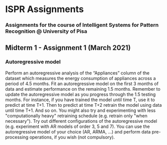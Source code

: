 # ISPR Assignments
### Assignments for the course of Intelligent Systems for Pattern Recognition @ University of Pisa

## Midterm 1 - Assignment 1 (March 2021)
### Autoregressive model
Perform an autoregressive analysis of the “Appliances” column of the dataset which measures the energy consumption of appliances across a period of 4.5 months. Fit an autoregressive model on the first 3 months of data and estimate performance on the remaining 1.5 months. Remember to update the autoregressive model as you progress through the 1.5 testing months. For instance, if you have trained the model until time T, use it to predict at time T+1. Then to predict at time T+2 retrain the model using data until time T+1. And so on. You might also try and experimenting with less "computationally heavy" retraining schedule (e.g. retrain only "when necessary").  Try out different configurations of the autoregressive model (e.g. experiment with AR models of order 3, 5 and 7). You can use the autoregressive model of your choice (AR, ARMA, ...) and perform data pre-processing operations, if you wish (not compulsory).
